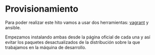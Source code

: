# Provisionamiento

Para poder realizar este hito vamos a usar dos herramientas: [vagrant](https://www.vagrantup.com/downloads.html) y ansible.

Empezamos instalando ambas desde la página oficial de cada una y así evitar los paquetes desactualizados de la distribución sobre la que trabajamos en la máquina de desarrollo.